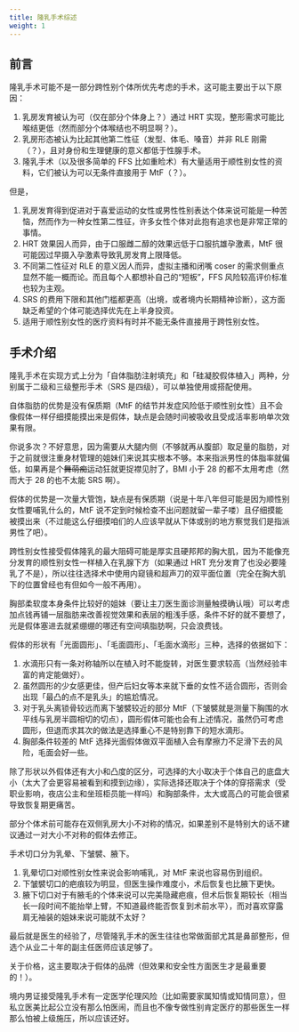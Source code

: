 ```yaml
---
title: 隆乳手术综述
weight: 1
---
```


## 前言

隆乳手术可能不是一部分跨性别个体所优先考虑的手术，这可能主要出于以下原因：

1. 乳房发育被认为可（仅在部分个体身上？）通过 HRT 实现，整形需求可能比喉结更低（然而部分个体喉结也不明显啊？）。
1. 乳房形态被认为比起其他第二性征（发型、体毛、嗓音）并非 RLE 刚需（？），且对身份和生理健康的意义都低于性腺手术。
1. 隆乳手术（以及很多简单的 FFS 比如重睑术）有大量适用于顺性别女性的资料，它们被认为可以无条件直接用于 MtF（？）。

但是，

1. 乳房发育得到促进对于喜爱运动的女性或男性性别表达个体来说可能是一种苦恼，然而作为一种女性第二性征，许多女性个体对此抱有追求也是非常正常的事情。
1. HRT 效果因人而异，由于口服雌二醇的效果远低于口服抗雄孕激素，MtF 很可能因过早摄入孕激素导致乳房发育上限降低。
1. 不同第二性征对 RLE 的意义因人而异，虚拟主播和闭嘴 coser 的需求侧重点显然不能一概而论。而且每个人都想补自己的“短板”，FFS 风险较高评价标准也较为主观。
1. SRS 的费用下限和其他门槛都更高（出境，或者境内长期精神诊断），这方面缺乏希望的个体可能选择优先在上半身投资。
1. 适用于顺性别女性的医疗资料有时并不能无条件直接用于跨性别女性。

## 手术介绍

隆乳手术在实现方式上分为「自体脂肪注射填充」和「硅凝胶假体植入」两种，分别属于二级和三级整形手术（SRS 是四级），可以单独使用或搭配使用。

自体脂肪的优势是没有保质期（MtF 的结节并发症风险低于顺性别女性）且不会像假体一样仔细摸能摸出来是假体，缺点是会随时间被吸收且受成活率影响单次效果有限。

你说多次？不好意思，因为需要从大腿内侧（不够就再从腹部）取足量的脂肪，对于之前就很注重身材管理的姐妹们来说其实根本不够。本来指派男性的体脂率就偏低，如果再是个<del>舞萌痴</del>运动狂就更捉襟见肘了，BMI 小于 28 的都不太用考虑（然而大于 28 的也不太能 SRS 啊）。

假体的优势是一次量大管饱，缺点是有保质期（说是十年八年但可能是因为顺性别女性要哺乳什么的，MtF 说不定到时候检查不出问题就留一辈子喽）且仔细摸能被摸出来（不过能这么仔细摸咱们的人应该早就从下体或别的地方察觉我们是指派男性了吧）。

跨性别女性接受假体隆乳的最大阻碍可能是厚实且硬邦邦的胸大肌，因为不能像充分发育的顺性别女性一样植入在乳腺下方（如果通过 HRT 充分发育了也没必要隆乳了不是），所以往往选择术中使用内窥镜和超声刀的双平面位置（完全在胸大肌下的位置曾经也有但如今一般不再用）。

胸部柔软度本身条件比较好的姐妹（要让主刀医生面诊测量触摸确认哦）可以考虑加点钱再铺一层脂肪来改善视觉效果和表层的粗浅手感，条件不好的就不要想了，光是假体塞进去就紧绷绷的哪还有空间填脂肪啊，只会浪费钱。

假体的形状有「光面圆形」、「毛面圆形」、「毛面水滴形」三种，选择的依据如下：

1. 水滴形只有一条对称轴所以在植入时不能旋转，对医生要求较高（当然经验丰富的肯定能做好）。
2. 虽然圆形的少女感更佳，但产后妇女等本来就下垂的女性不适合圆形，否则会出现「最凸的点不是乳头」的尴尬情况。
3. 对于乳头离锁骨较远而离下皱襞较近的部分 MtF（下皱襞就是测量下胸围的水平线与乳房半圆相切的切点），圆形假体可能也会有上述情况，虽然仍可考虑圆形，但退而求其次的做法是选择重心不是特别靠下的短水滴形。
4. 胸部条件较差的 MtF 选择光面假体做双平面植入会有摩擦力不足滑下去的风险，毛面会好一些。

除了形状以外假体还有大小和凸度的区分，可选择的大小取决于个体自己的底盘大小（太大了会更容易被看到和摸到边缘），实际选择还取决于个体的穿搭需求（受职业影响，夜店公主和坐班柜员能一样吗）和胸部条件，太大或高凸的可能会很紧导致恢复期更痛苦。

部分个体术前可能存在双侧乳房大小不对称的情况，如果差别不是特别大的话不建议通过一对大小不对称的假体去修正。

手术切口分为乳晕、下皱襞、腋下。

1. 乳晕切口对顺性别女性来说会影响哺乳，对 MtF 来说也容易伤到组织。
2. 下皱襞切口的疤痕较为明显，但医生操作难度小，术后恢复也比腋下更快。
3. 腋下切口对于有腋毛的个体来说可以完美隐藏疤痕，但术后恢复期较长（相当长一段时间不能抬举上臂，不知道最终能否恢复到术前水平），而对喜欢穿露肩无袖装的姐妹来说可能就不太好？

最后就是医生的经验了，尽管隆乳手术的医生往往也常做面部尤其是鼻部整形，但选个从业二十年的副主任医师应该足够了。

关于价格，这主要取决于假体的品牌（但效果和安全性方面医生才是最重要的！）。

境内男证接受隆乳手术有一定医学伦理风险（比如需要家属知情或知情同意），但私立医美比起公立没有那么怕医闹，而且也不像专做性别肯定医疗的那些医生一样那么怕被上级施压，所以应该还好。

